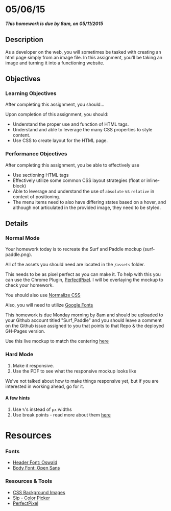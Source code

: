 # 05/06/15 

___This homework is due by 8am, on 05/11/2015___

## Description
As a developer on the web, you will sometimes be tasked with creating an html page simply from an image file.  In this assignment, you&#x27;ll be taking an image and turning it into a functioning website.

## Objectives

### Learning Objectives

After completing this assignment, you should…

Upon completion of this assignment, you should:

* Understand the proper use and function of HTML tags.
* Understand and able to leverage the many CSS properties to style content.
* Use CSS to create layout for the HTML page.


### Performance Objectives

After completing this assignment, you be able to effectively use

* Use sectioning HTML tags
* Effectively utilize some common CSS layout strategies (float or inline-block)
* Able to leverage and understand the use of `absolute` vs `relative` in context of positioning.
* The menu items need to also have differing states based on a hover, and although not articulated in the provided image, they need to be styled.


## Details

### Normal Mode

Your homework today is to recreate the Surf and Paddle mockup (surf-paddle.png).

All of the assets you should need are located in the `/assets` folder. 

This needs to be as pixel perfect as you can make it. To help with this you can use the Chrome Plugin, [PerfectPixel](http://www.welldonecode.com/perfectpixel/). I will be overlaying the mockup to check your homework.

You should also use [Normalize CSS](http://necolas.github.io/normalize.css/)

Also, you will need to utilize [Google Fonts](http://www.google.com/fonts)

This homework is due Monday morning by 8am and should be uploaded to your Github account titled "Surf_Paddle" and you should leave a comment on the Github issue assigned to you that points to that Repo & the deployed GH-Pages version.

Use this live mockup to match the centering [here](http://h.timw.co/code/surf/)

### Hard Mode

1. Make it responsive. 
2. Use the PDF to see what the responsive mockup looks like

We've not talked about how to make things responsive yet, but if you are interested in working ahead, go for it.

#### A few hints

1. Use `%`'s instead of `px` widths
2. Use break points - read more about them [here](http://alistapart.com/article/responsive-web-design)

# Resources

### Fonts

* [Header Font: Oswald](https://www.google.com/fonts#UsePlace:use/Collection:Oswald)
* [Body Font: Open Sans](https://www.google.com/fonts#UsePlace:use/Collection:Open+Sans)

### Resources & Tools

* [CSS Background Images](https://developer.mozilla.org/en-US/docs/Web/CSS/background-image)
* [Sip - Color Picker](http://theolabrothers.com/sip/)
* [PerfectPixel](http://www.welldonecode.com/perfectpixel/)
